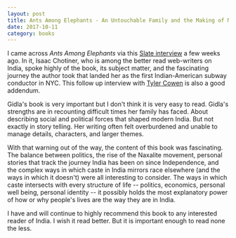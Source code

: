 ```yaml
---
layout: post
title: Ants Among Elephants - An Untouchable Family and the Making of Modern India
date: 2017-10-11
category: books
---
```


I came across <em>Ants Among Elephants</em> via this <a href="http://www.slate.com/articles/news_and_politics/interrogation/2017/08/sujatha_gidla_on_india_s_caste_system_and_ants_among_elephants.html">Slate interview</a> a few weeks ago. In it, Isaac Chotiner, who is among the better read web-writers on India, spoke highly of the book, its subject matter, and the fascinating journey the author took that landed her as the first Indian-American subway conductor in NYC. This follow up interview with <a href="https://medium.com/conversations-with-tyler/sujatha-gidla-ants-among-elephants-tyler-cowen-bd11b423ba91">Tyler Cowen</a> is also a good addendum.

Gidla's book is very important but I don't think it is very easy to read. Gidla's strengths are in recounting difficult times her family has faced. About describing social and political forces that shaped modern India. But not exactly in story telling. Her writing often felt overburdened and unable to manage details, characters, and larger themes.

With that warning out of the way, the content of this book was fascinating. The balance between politics, the rise of the Naxalite movement, personal stories that track the journey India has been on since Independence, and the complex ways in which caste in India mirrors race elsewhere (and the ways in which it doesn't) were all interesting to consider. The ways in which caste intersects with every structure of life -- politics, economics, personal well being, personal identity -- it possibly holds the most explanatory power of how or why people's lives are the way they are in India. 

I have and will continue to highly recommend this book to any interested reader of India. I wish it read better. But it is important enough to read none the less.